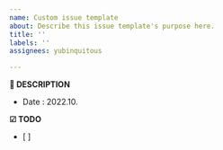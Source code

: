 ```yaml
---
name: Custom issue template
about: Describe this issue template's purpose here.
title: ''
labels: ''
assignees: yubinquitous

---
```


**📝 DESCRIPTION**
- Date : 2022.10.

**☑ TODO**  
- [ ]
